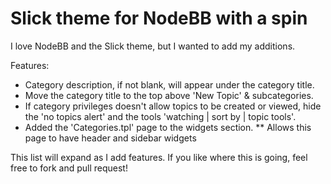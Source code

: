 # Slick theme for NodeBB with a spin

I love NodeBB and the Slick theme, but I wanted to add my additions.

Features:
* Category description, if not blank, will appear under the category title.
* Move the category title to the top above 'New Topic' & subcategories.
* If category privileges doesn't allow topics to be created or viewed, hide the 'no topics alert' and the tools 'watching | sort by | topic tools'.
* Added the 'Categories.tpl' page to the widgets section.
    ** Allows this page to have header and sidebar widgets

This list will expand as I add features. If you like where this is going, feel free to fork and pull request!
